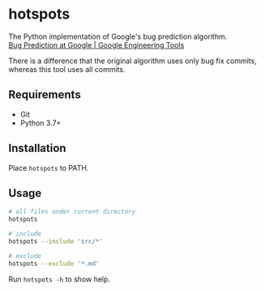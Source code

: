 # hotspots

The Python implementation of Google's bug prediction algorithm.  
[Bug Prediction at Google | Google Engineering Tools](http://google-engtools.blogspot.com/2011/12/bug-prediction-at-google.html)

There is a difference that the original algorithm uses only bug fix commits, whereas this tool uses all commits.


## Requirements

- Git
- Python 3.7+


## Installation

Place `hotspots` to PATH.


## Usage

```sh
# all files under current directory
hotspots

# include
hotspots --include 'src/*'

# exclude
hotspots --exclude '*.md'
```

Run `hotspots -h` to show help.
